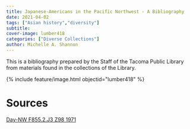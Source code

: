 ```yaml
---
title: Japanese-Americans in the Pacific Northwest - A Bibliography
date: 2021-04-02
tags: ["Asian history","diversity"]
subtitle: 
cover-image: lumber418
categories: ["Diverse Collections"]
author: Michelle A. Shannon
---
```


This is a bibliography prepared by the Staff of the Tacoma Public Library from materials found in the collections of the Library. 

{% include feature/image.html objectid="lumber418" %}

# Sources

[Day-NW F855.2.J3 Z98 1971](https://alliance-primo.hosted.exlibrisgroup.com/permalink/f/m1uotc/CP71141003280001451)